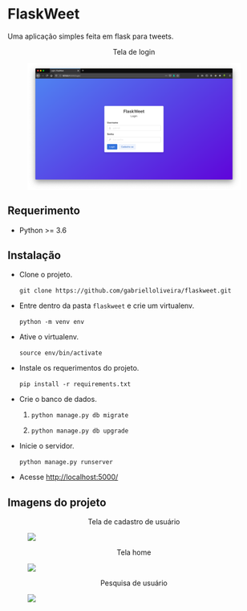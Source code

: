 # FlaskWeet

Uma aplicação simples feita em flask para tweets.

<p style="text-align:center">Tela de login</p>

<figure>
  <img src="https://raw.githubusercontent.com/gabrielloliveira/flaskweet/master/img/login.png" style="display:block; margin: 0 auto">
</figure>

## Requerimento

- Python >= 3.6

## Instalação

- Clone o projeto.

  ```git clone https://github.com/gabrielloliveira/flaskweet.git```

- Entre dentro da pasta ```flaskweet``` e crie um virtualenv.

  ```python -m venv env```

- Ative o virtualenv.

  ```source env/bin/activate```

- Instale os requerimentos do projeto.

  ```pip install -r requirements.txt```

- Crie o banco de dados.

  1. ```python manage.py db migrate```

  2. ```python manage.py db upgrade```

- Inicie o servidor.

  ```python manage.py runserver```

- Acesse [http://localhost:5000/](http://localhost:5000/)

## Imagens do projeto

<p style="text-align:center">Tela de cadastro de usuário</p>

<figure>
  <img src="https://raw.githubusercontent.com/gabrielloliveira/flaskweet/master/img/cadastro.png" style="display:block; margin: 0 auto">
</figure>

<p style="text-align:center">Tela home</p>

<figure>
  <img src="https://raw.githubusercontent.com/gabrielloliveira/flaskweet/master/img/home.png" style="display:block; margin: 0 auto">
</figure>

<p style="text-align:center">Pesquisa de usuário</p>

<figure>
  <img src="https://raw.githubusercontent.com/gabrielloliveira/flaskweet/master/img/busca.png" style="display:block; margin: 0 auto">
</figure>
